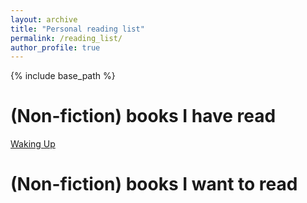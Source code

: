 ```yaml
---
layout: archive
title: "Personal reading list"
permalink: /reading_list/
author_profile: true
---
```


{% include base_path %}


# (Non-fiction) books I have read

[Waking Up]()





# (Non-fiction) books I want to read

